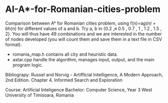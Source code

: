 # AI-A*-for-Romanian-cities-problem
Comparison between A* for Romanian cities problem, using f(n)=a*g(n) + b*h(n) for different values of a and b. Try a, b in {0.2 ,я 0.5 , 0.7 , 1 , 1.2 , 1.5 , 2}. You will thus have 49 combinations and we are interested in the number of nodes developed (you will count them and save them in a text file in CSV format).

- romania_map.h contains all city and heuristic data.
- astar.cpp handle the algorithm, manages input, output, and the main program logic.

Bibliograpy: Russel and Norvig - Artifficial Intelligence, A Modern Approach, 2nd Edition. 
              Chapter 4. Informed Search and Exploration 

Course: Artificial Inteligence
Bachelor: Computer Science, Year 3
West University of Timisoara, Romania
